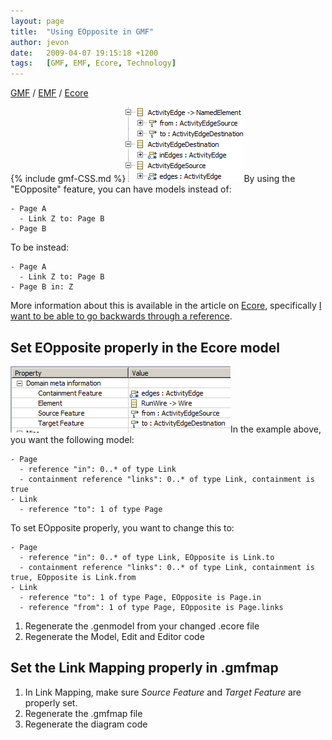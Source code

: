 ```yaml
---
layout: page
title:  "Using EOpposite in GMF"
author: jevon
date:   2009-04-07 19:15:18 +1200
tags:   [GMF, EMF, Ecore, Technology]
---
```


[GMF](GMF.md) / [EMF](EMF.md) / [Ecore](Ecore.md)

{% include gmf-CSS.md %}<img src="/img/gmf/eopposite-4.png" class="gmf">By using the "EOpposite" feature, you can have models instead of:
```
- Page A
  - Link Z to: Page B
- Page B
```

To be instead:
```
- Page A
  - Link Z to: Page B
- Page B in: Z
```

More information about this is available in the article on [Ecore](Ecore.md), specifically [I want to be able to go backwards through a reference](Ecore.md).

## Set EOpposite properly in the Ecore model

<img src="/img/gmf/eopposite-3.png" class="gmf">In the example above, you want the following model:
```
- Page
  - reference "in": 0..* of type Link
  - containment reference "links": 0..* of type Link, containment is true
- Link
  - reference "to": 1 of type Page
```

To set EOpposite properly, you want to change this to:
```
- Page
  - reference "in": 0..* of type Link, EOpposite is Link.to
  - containment reference "links": 0..* of type Link, containment is true, EOpposite is Link.from
- Link
  - reference "to": 1 of type Page, EOpposite is Page.in
  - reference "from": 1 of type Page, EOpposite is Page.links
```

1. Regenerate the .genmodel from your changed .ecore file
1. Regenerate the Model, Edit and Editor code

## Set the Link Mapping properly in .gmfmap

1. In Link Mapping, make sure _Source Feature_ and _Target Feature_ are properly set.
1. Regenerate the .gmfmap file
1. Regenerate the diagram code
